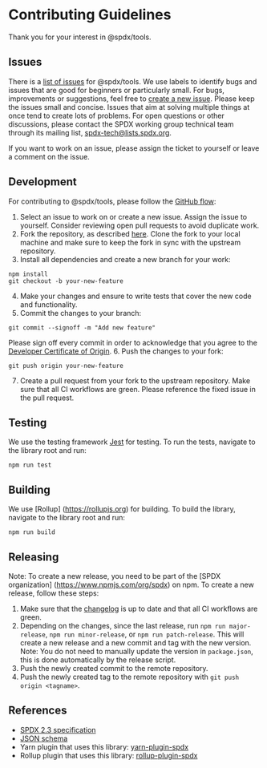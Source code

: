 <!--
SPDX-FileCopyrightText: 2023 SPDX contributors

SPDX-License-Identifier: CC0-1.0
-->

# Contributing Guidelines
Thank you for your interest in @spdx/tools.

## Issues
There is a [list of issues](https://github.com/spdx/tools-ts/issues) for @spdx/tools.
We use labels to identify bugs and issues that are good for beginners or particularly small.
For bugs, improvements or suggestions, feel free to [create a new issue](https://github.com/spdx/tools-ts/issues/new).
Please keep the issues small and concise. Issues that aim at solving multiple things at once tend to create lots of problems.
For open questions or other discussions, please contact the SPDX working group technical team through its mailing list, [spdx-tech@lists.spdx.org](mailto:spdx-tech@lists.spdx.org).

If you want to work on an issue, please assign the ticket to yourself or leave a comment on the issue.

## Development
For contributing to @spdx/tools, please follow the [GitHub flow](https://docs.github.com/en/get-started/quickstart/github-flow):
1. Select an issue to work on or create a new issue. Assign the issue to yourself. Consider reviewing open pull requests to avoid duplicate work.
2. Fork the repository, as described [here](https://docs.github.com/en/get-started/quickstart/fork-a-repo#forking-a-repository). Clone the fork to your local machine and make sure to keep the fork in sync with the upstream repository.
3. Install all dependencies and create a new branch for your work:
```shell
npm install
git checkout -b your-new-feature
```
4. Make your changes and ensure to write tests that cover the new code and functionality.
5. Commit the changes to your branch:
```shell
git commit --signoff -m "Add new feature"
```
Please sign off every commit in order to acknowledge that you agree to the [Developer Certificate of Origin](DCO.md).
6. Push the changes to your fork:
```shell
git push origin your-new-feature
```
7. Create a pull request from your fork to the upstream repository. Make sure that all CI workflows are green. Please reference the fixed issue in the pull request.

## Testing
We use the testing framework [Jest](https://jestjs.io) for testing.
To run the tests, navigate to the library root and run:
```shell
npm run test
```

## Building
We use [Rollup] (https://rollupjs.org) for building.
To build the library, navigate to the library root and run:
```shell
npm run build
```

## Releasing
Note: To create a new release, you need to be part of the [SPDX organization] (https://www.npmjs.com/org/spdx) on npm.
To create a new release, follow these steps:
1. Make sure that the [changelog](CHANGELOG.md) is up to date and that all CI workflows are green. 
2. Depending on the changes, since the last release, run `npm run major-release`, `npm run minor-release`, or `npm run patch-release`.
This will create a new release and a new commit and tag with the new version.
Note: You do not need to manually update the version in `package.json`, this is done automatically by the release script. 
3. Push the newly created commit to the remote repository. 
4. Push the newly created tag to the remote repository with `git push origin <tagname>`.

## References
- [SPDX 2.3 specification](https://spdx.github.io/spdx-spec/v2.3/)
- [JSON schema](https://github.com/spdx/spdx-spec/blob/development/v2.3.1/schemas/spdx-schema.json)
- Yarn plugin that uses this library: [yarn-plugin-spdx](https://github.com/spdx/yarn-plugin-spdx)
- Rollup plugin that uses this library: [rollup-plugin-spdx](https://github.com/spdx/rollup-plugin-spdx)
